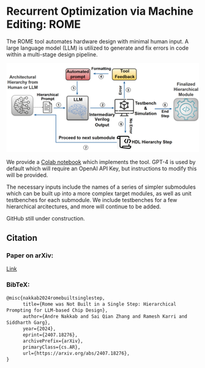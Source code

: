 # Recurrent Optimization via Machine Editing: ROME
The ROME tool automates hardware design with minimal human input. A large language model (LLM) is utilized to generate and fix errors in code within a multi-stage design pipeline.

![ROME-flowchart](https://github.com/ajn313/ROME-LLM/blob/main/supplements/flowchart.png)

We provide a [Colab notebook](https://github.com/ajn313/ROME-LLM/blob/main/ROME_demo.ipynb) which implements the tool. GPT-4 is used by default which will require an OpenAI API Key, but instructions to modify this will be provided.

The necessary inputs include the names of a series of simpler submodules which can be built up into a more complex target modules, as well as unit testbenches for each submodule. We include testbenches for a few hierarchical arcitectures, and more will continue to be added. 

GitHub still under construction. 

## Citation
### Paper on arXiv:
[Link](https://arxiv.org/abs/2407.18276)
### BibTeX:
```
@misc{nakkab2024romebuiltsinglestep,
      title={Rome was Not Built in a Single Step: Hierarchical Prompting for LLM-based Chip Design}, 
      author={Andre Nakkab and Sai Qian Zhang and Ramesh Karri and Siddharth Garg},
      year={2024},
      eprint={2407.18276},
      archivePrefix={arXiv},
      primaryClass={cs.AR},
      url={https://arxiv.org/abs/2407.18276}, 
}
```
